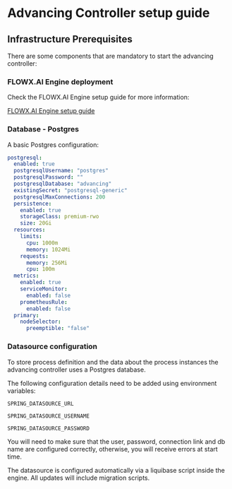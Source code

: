 # Advancing Controller setup guide

## Infrastructure Prerequisites

There are some components that are mandatory to start the advancing controller:

### FLOWX.AI Engine deployment

Check the FLOWX.AI Engine setup guide for more information:

[FLOWX.AI Engine setup guide](./flowx-engine-setup-guide.md)


### Database - Postgres

A basic Postgres configuration:

```yaml
postgresql:
  enabled: true
  postgresqlUsername: "postgres"
  postgresqlPassword: ""
  postgresqlDatabase: "advancing"
  existingSecret: "postgresql-generic"
  postgresqlMaxConnections: 200
  persistence:
    enabled: true
    storageClass: premium-rwo
    size: 20Gi
  resources:
    limits:
      cpu: 1000m
      memory: 1024Mi
    requests:
      memory: 256Mi
      cpu: 100m
  metrics:
    enabled: true
    serviceMonitor:
      enabled: false
    prometheusRule:
      enabled: false
  primary:
    nodeSelector:
      preemptible: "false"

```

### Datasource configuration

To store process definition and the data about the process instances the advancing controller uses a Postgres database.

The following configuration details need to be added using environment variables:

`SPRING_DATASOURCE_URL`

`SPRING_DATASOURCE_USERNAME`

`SPRING_DATASOURCE_PASSWORD`

You will need to make sure that the user, password, connection link and db name are configured correctly, otherwise, you will receive errors at start time.

The datasource is configured automatically via a liquibase script inside the engine. All updates will include migration scripts.
